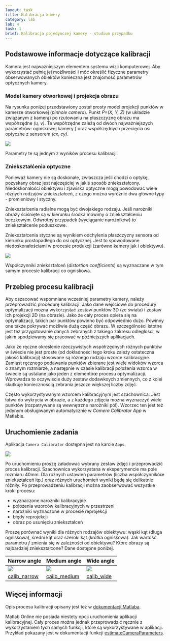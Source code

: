 ```yaml
---
layout: task
title: Kalibracja kamery
category: lab
lab: 4
task: 1
brief: Kalibracja pojedynczej kamery - studium przypadku
---
```


## Podstawowe informacje dotyczące kalibracji

Kamera jest najważniejszym elementem systemu wizji komputerowej.
Aby wykorzystać pełnię jej możliwości i móc określić fizyczne
parametry obserwowanych obiektów konieczna jest znajomość 
parametrów optycznych kamery.

### Model kamery otworkowej i projekcja obrazu

Na rysunku poniżej przedstawiony został prosty model projekcji 
punktów w kamerze otworkowej (*pinhole camera*). Punkt _P=(X, Y, Z)_ 
(w układzie związanym z kamerą) po rzutowaniu na płaszczyznę obrazu
ma współrzędne _(u, v)_. Te współrzędne zależą od dwóch najważniejszych
parametrów: ogniskowej kamery _f_ oraz współrzędnych przecięcia osi optyczne
z sensorem _(cx, cy)_.

![]({{site.baseurl}}/public/l4/camera_calib.png)

Parametry te są jednym z wyników procesu kalibracji.

### Zniekształćenia optyczne

Ponieważ kamery nie są doskonałe, zwłaszcza jeśli chodzi o optykę,
pozyskany obraz jest najczęściej w jakiś sposób zniekształcony. Niedoskonałości obiektywu 
i zjawiska optyczne mogą powodować wiele różnych rodzajów zniekształceń,
z czego można wyróżnić dwa główne typy - promieniowy i styczny.

Zniekształcenia radialne mogą być dwojakiego rodzaju.
Jeśli narożniki obrazy ściśnięte są w kierunku środka mówimy o zniekształceniu beczkowym.
Odwrotny przypadek (wyciąganie narożników) to zniekształcenie poduszkowe.

Zniekształcenia styczne są wynikiem odchylenia płaszczyzny sensora od kierunku prostopadłego
do osi optycznej. Jest to spowodowane niedoskonałościami w procesie produkcji 
(zarówno kamery jak i obiektywu).

![]({{site.baseurl}}/public/l4/distortion_examples.png)

Współczynniki zniekształceń (_distortion coefficients_) są wyznaczane w tym samym procesie 
kalibracji co ogniskowa. 

## Przebieg procesu kalibracji

Aby oszacować wspomniane wcześniej parametry kamery, należy przeprowadzić procedurę kalibracji.
Jako dane wejściowe do procedury optymalizacji można wykorzystać zestaw punktów 3D (ze świata) i zestaw ich projekcji 2D (na obrazie).
Jako że cały proces opiera się na optymalizacji, takich par punktów powinno być odpowiednio dużo.
Powinny one także pokrywać możliwie dużą część obrazu. W szczególności istotne jest też przygotowanie 
danych zebranych z takiego zakresu odległości, w jakim spodziewamy się pracować w późniejszych aplikacjach.

Jako że ręczne określenie rzeczywistych współrzędnych różnych punktów w świecie nie jest proste (od dokładności tego kroku zależy ostateczna jakość kalibracji)
stosowane są różnego rodzaju wzorce kalibracyjne. 
Zamiast ręcznego podawania punktów zbierane jest wiele widoków wzorca o znanym rozmiarze, a następnie w czasie kalibracji położenia wzorca w świecie
są ustalane jako jeden z elementóœ procesu optymalizacji. Wprowadza to oczywiście duży zestaw dodawkoych zmiennych, co z kolei skutkuje koniecznością
zebrania jeszcze większej liczby zdjęć.

Często wykorzystywanym wzorcem kalibracyjnym jest szachownica. Jest łatwa do wykrycia w obrazie, a z każdego zdjęcia można wyznaczyć wiele punktów
(rozpatrywane są wewnętrzne narożniki pól). Wzorzec ten jest też jedynym obsługiwanym automatycznie w _Camera Calibrator App_ w Matlabie. 

## Uruchomienie zadania

Aplikacja `Camera Calibrator` dostępna jest na karcie `Apps`.

![]({{site.baseurl}}/public/l4/camera_calibrator.png)

Po uruchomieniu proszę załadować wybrany zestaw zdjęć i przeprowadzić proces kalibracji. 
Szachownica wykorzystana w eksperymencie ma pole rozmiaru 40mm.
Dla różnych ustawień parametrów (liczba współczynnikóœ zniekształceń itp.) oraz różnych 
uruchomień wyniki będą się delikatnie różniły. Po przeprowadzeniu kalibracji można zaobserwować
wszystkie kroki procesu:

- wyznaczone narożniki kalibracyjne
- położenia wzorców kalibracyjnych w przestrzeni
- narożniki wyznaczone w procesie reprojekcji
- błędy reprojekcji
- obraz po usunięciu zniekształceń

Proszę porównać wyniki dla różnych rodzajów obiektywu: wąski kąt (długa ogniskowa), średni kąt oraz szeroki kąt (krótka ogniskowa). 
Jak wartość parametru _f_ zmienia się w zależności od obiektywu? Które obrazy są najbardziej zniekształcone? Dane dostępne poniżej.

| Narrow angle | Medium angle | Wide angle |
|-------|--------|---------|
| ![]({{site.baseurl}}/public/l4/narrow.png) | ![]({{site.baseurl}}/public/l4/medium.png) | ![]({{site.baseurl}}/public/l4/wide.png) |
| [calib_narrow](https://drive.google.com/uc?export=download&id=1L0lM1tyLkRC58MhwW-6bse5XCuZ8J9z3) | [cailb_medium](https://drive.google.com/uc?export=download&id=1q6PeaIusQCRkuHM-GeCMbML8IT_Wq1gg) | [calib_wide](https://drive.google.com/uc?export=download&id=1D0cqf7VBV4j_Uev0MTb2PWKhgjyuohlu) |
 
## Więcej informacji

Opis procesu kalibracji opisany jest też w [dokumentacji Matlaba](https://www.mathworks.com/help/vision/ug/single-camera-calibrator-app.html).

Matlab Online nie posiada niestety opcji uruchomienia aplikacji kalibracyjnej. Cały proces można jednak przeprowadzić ręcznie z wykorzystaniem tych samych funkcji,
które są wykorzystywane w aplikacji. Przykład pokazany jest w dokumentacji funkcji [estimateCameraParameters](https://www.mathworks.com/help/vision/ref/estimatecameraparameters.html).

